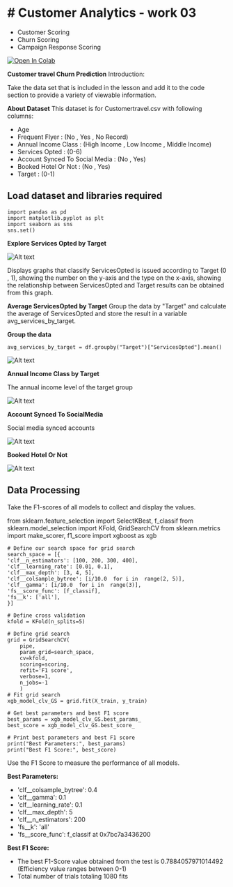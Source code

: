# # Customer Analytics - work 03
 - Customer Scoring
 - Churn Scoring
 - Campaign Response Scoring

[![Open In Colab](https://colab.research.google.com/assets/colab-badge.svg)](https://colab.research.google.com/drive/1xCf9wOiVfyl2-W0QO8W2PmFThLQJjV7X)

**Customer travel Churn Prediction**
Introduction: 

Take the data set that is included in the lesson and add it to the code section to provide a variety of viewable information.

**About Dataset**
This dataset is for Customertravel.csv with following columns:
 - Age
 - Frequent Flyer : (No , Yes , No Record)
 - Annual Income Class : (High Income , Low Income , Middle Income)
 - Services Opted : (0-6)
 - Account Synced To Social Media	: (No , Yes)
 - Booked Hotel Or Not : (No , Yes)
 - Target : (0-1)


## Load dataset and libraries required

    import pandas as pd
    import matplotlib.pyplot as plt
    import seaborn as sns
    sns.set()

**Explore Services Opted by Target**

![Alt text](https://github.com/KK-PU/K19-MADT8101-CustomerAnalytics/blob/main/V3_Customer%26Churn%26Campaign/img/Distributionof%20ServicesOptedbyTarget.jpg)

Displays graphs that classify ServicesOpted is issued according to Target (0 , 1), showing the number on the y-axis and the type on the x-axis, showing the relationship between ServicesOpted and Target results can be obtained from this graph.

**Average ServicesOpted by Target**
Group the data by "Target" and calculate the average of ServicesOpted and store the result in a variable avg_services_by_target.

 **Group the data**
 
    avg_services_by_target = df.groupby("Target")["ServicesOpted"].mean()

![Alt text](https://github.com/KK-PU/K19-MADT8101-CustomerAnalytics/blob/main/V3_Customer%26Churn%26Campaign/img/AverageServicesOpted%20byTarget.jpg)

**Annual Income Class by Target**

The annual income level of the target group

![Alt text](https://github.com/KK-PU/K19-MADT8101-CustomerAnalytics/blob/main/V3_Customer%26Churn%26Campaign/img/AnnualIncomeClass.jpg)

**Account Synced To SocialMedia**

Social media synced accounts

![Alt text](https://github.com/KK-PU/K19-MADT8101-CustomerAnalytics/blob/main/V3_Customer%26Churn%26Campaign/img/AccountSyncedToSocialMedia.jpg)

**Booked Hotel Or Not**

![Alt text](https://github.com/KK-PU/K19-MADT8101-CustomerAnalytics/blob/main/V3_Customer%26Churn%26Campaign/img/BookedHotelOrNot.jpg)


## Data Processing
Take the F1-scores of all models to collect and display the values.

from sklearn.feature_selection import SelectKBest, f_classif
    from sklearn.model_selection import KFold, GridSearchCV
    from sklearn.metrics import make_scorer, f1_score
    import xgboost as xgb

    # Define our search space for grid search
    search_space = [{
    'clf__n_estimators': [100, 200, 300, 400],
    'clf__learning_rate': [0.01, 0.1],
    'clf__max_depth': [3, 4, 5],
    'clf__colsample_bytree': [i/10.0  for i in  range(2, 5)],
    'clf__gamma': [i/10.0  for i in  range(3)],
    'fs__score_func': [f_classif],
    'fs__k': ['all'],
    }]
    
    # Define cross validation
    kfold = KFold(n_splits=5)
    
    # Define grid search
    grid = GridSearchCV(
	    pipe,
	    param_grid=search_space,
	    cv=kfold,
	    scoring=scoring,
	    refit='F1 score',
	    verbose=1,
	    n_jobs=-1
	    )
	# Fit grid search
	xgb_model_clv_GS = grid.fit(X_train, y_train)
	
	# Get best parameters and best F1 score
	best_params = xgb_model_clv_GS.best_params_
	best_score = xgb_model_clv_GS.best_score_
	
	# Print best parameters and best F1 score
	print("Best Parameters:", best_params)
	print("Best F1 Score:", best_score)


 Use the F1 Score to measure the performance of all models.

**Best Parameters:**

-   'clf__colsample_bytree': 0.4
-   'clf__gamma': 0.1
-   'clf__learning_rate': 0.1
-   'clf__max_depth': 5
-   'clf__n_estimators': 200
-   'fs__k': 'all'
-   'fs__score_func': f_classif at 0x7bc7a3436200

**Best F1 Score:**

-   The best F1-Score value obtained from the test is 0.7884057971014492 (Efficiency value ranges between 0-1)
-   Total number of trials totaling 1080 fits






